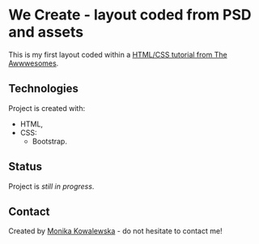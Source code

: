 # We Create - layout coded from PSD and assets

This is my first layout coded within a [HTML/CSS tutorial from The Awwwesomes](https://the-awwwesomes.gitbooks.io/html-css-step-by-step). 

## Technologies
Project is created with:
* HTML,
* CSS:
    - Bootstrap.

## Status
Project is _still in progress_.

## Contact
Created by [Monika Kowalewska](www.linkedin.com/in/mon-kowalewska) - do not hesitate to contact me!